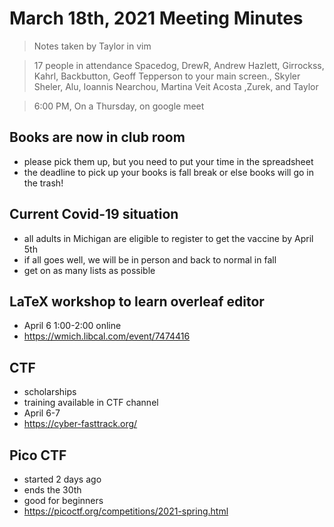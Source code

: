 # March 18th, 2021 Meeting Minutes
> Notes taken by Taylor in vim

> 17 people in attendance Spacedog, DrewR, Andrew Hazlett, Girrockss, Kahrl, Backbutton, Geoff Tepperson to your main screen., Skyler Sheler, Alu, Ioannis Nearchou, Martina Veit Acosta ,Zurek, and Taylor

> 6:00 PM, On a Thursday, on google meet

## Books are now in club room
- please pick them up, but you need to put your time in the spreadsheet
- the deadline to pick up your books is fall break or else books will go in the trash!

## Current Covid-19 situation
- all adults in Michigan are eligible to register to get the vaccine by April 5th
- if all goes well, we will be in person and back to normal in fall
- get on as many lists as possible

## LaTeX workshop to learn overleaf editor
- April 6 1:00-2:00 online
- https://wmich.libcal.com/event/7474416

## CTF
- scholarships
- training available in CTF channel
- April 6-7
- https://cyber-fasttrack.org/

## Pico CTF
- started 2 days ago
- ends the 30th
- good for beginners
- https://picoctf.org/competitions/2021-spring.html


